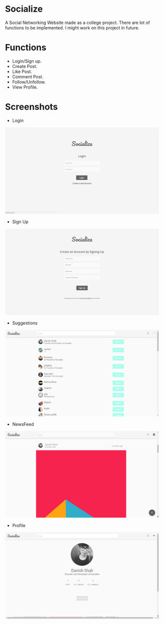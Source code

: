 # Socialize
A Social Networking Website made as a college project. There are lot of functions to be implemented. I might work on this project in future.

# Functions
* Login/Sign up.
* Create Post.
* Like Post.
* Comment Post.
* Follow/Unfollow.
* View Profile.

# Screenshots
* Login
<img src="https://github.com/DanishShah/Socialize/blob/master/main/Socialize/login.png"/>

* Sign Up
<img src="https://github.com/DanishShah/Socialize/blob/master/main/Socialize/sign_up.png"/>

* Suggestions
<img src="https://github.com/DanishShah/Socialize/blob/master/main/Socialize/suggestions.png"/>

* NewsFeed
<img src="https://github.com/DanishShah/Socialize/blob/master/main/Socialize/news_feed.png"/>

* Profile
<img src="https://github.com/DanishShah/Socialize/blob/master/main/Socialize/profile.png"/>

